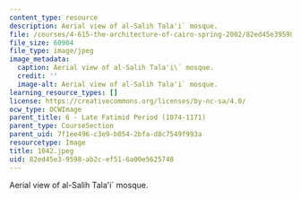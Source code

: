```yaml
---
content_type: resource
description: Aerial view of al-Salih Tala'i` mosque.
file: /courses/4-615-the-architecture-of-cairo-spring-2002/82ed45e39598ab2cef516a00e5625748_1042.jpeg
file_size: 60904
file_type: image/jpeg
image_metadata:
  caption: Aerial view of al-Salih Tala'i\` mosque.
  credit: ''
  image-alt: Aerial view of al-Salih Tala'i` mosque.
learning_resource_types: []
license: https://creativecommons.org/licenses/by-nc-sa/4.0/
ocw_type: OCWImage
parent_title: 6 - Late Fatimid Period (1074-1171)
parent_type: CourseSection
parent_uid: 7f1ee496-c3e9-b054-2bfa-d8c7549f993a
resourcetype: Image
title: 1042.jpeg
uid: 82ed45e3-9598-ab2c-ef51-6a00e5625748
---
```

Aerial view of al-Salih Tala'i` mosque.